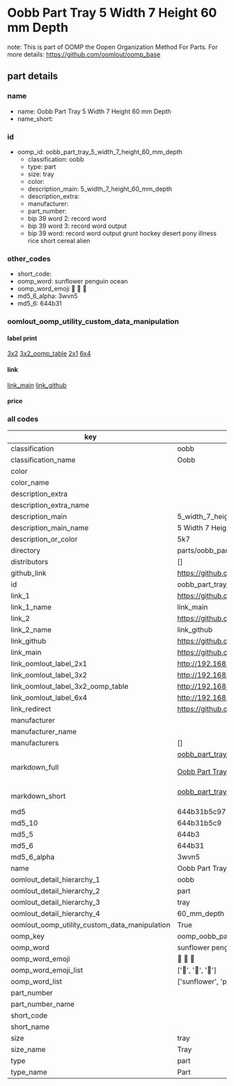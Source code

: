 # Oobb Part Tray 5 Width 7 Height 60 mm Depth  

note: This is part of OOMP the Oopen Organization Method For Parts. For more details: https://github.com/oomlout/oomp_base

##  part details
  







### name
* name: Oobb Part Tray 5 Width 7 Height 60 mm Depth
* name_short: 
### id
* oomp_id: oobb_part_tray_5_width_7_height_60_mm_depth
  * classification: oobb
  * type: part
  * size: tray
  * color: 
  * description_main: 5_width_7_height_60_mm_depth
  * description_extra: 
  * manufacturer: 
  * part_number: 
  * bip 39 word 2: record word
  * bip 39 word 3: record word output
  * bip 39 word: record word output grunt hockey desert pony illness rice short cereal alien

### other_codes
* short_code: 
* oomp_word: sunflower penguin ocean
* oomp_word_emoji :sunflower: :penguin: :ocean:
* md5_6_alpha: 3wvn5
* md5_6: 644b31






### oomlout_oomp_utility_custom_data_manipulation
#### label print
[3x2](http://192.168.1.245:1112/?label=oomp%203wvn5)
[3x2_oomp_table](http://192.168.1.108:1112/?label=oomp%203wvn5)
[2x1](http://192.168.1.242:1112/?label=oomp%203wvn5)
[6x4](http://192.168.1.55:1112/?label=oomp%203wvn5)    

#### link

[link_main](https://github.com/oomlout/oomlout_oomp_version_1_messy/tree/main/parts/oobb_part_tray_5_width_7_height_60_mm_depth) [link_github](https://github.com/oomlout/oomlout_oomp_version_1_messy/tree/main/parts/oobb_part_tray_5_width_7_height_60_mm_depth)                             

#### price







### all codes 
| key | value |  
| --- | --- |  
| classification | oobb |  
| classification_name | Oobb |  
| color |  |  
| color_name |  |  
| description_extra |  |  
| description_extra_name |  |  
| description_main | 5_width_7_height_60_mm_depth |  
| description_main_name | 5 Width 7 Height 60 mm Depth |  
| description_or_color | 5k7 |  
| directory | parts/oobb_part_tray_5_width_7_height_60_mm_depth |  
| distributors | [] |  
| github_link | https://github.com/oomlout/oomlout_oomp_part_src/tree/main/parts/oobb_part_tray_5_width_7_height_60_mm_depth |  
| id | oobb_part_tray_5_width_7_height_60_mm_depth |  
| link_1 | https://github.com/oomlout/oomlout_oomp_version_1_messy/tree/main/parts/oobb_part_tray_5_width_7_height_60_mm_depth |  
| link_1_name | link_main |  
| link_2 | https://github.com/oomlout/oomlout_oomp_version_1_messy/tree/main/parts/oobb_part_tray_5_width_7_height_60_mm_depth |  
| link_2_name | link_github |  
| link_github | https://github.com/oomlout/oomlout_oomp_version_1_messy/tree/main/parts/oobb_part_tray_5_width_7_height_60_mm_depth |  
| link_main | https://github.com/oomlout/oomlout_oomp_version_1_messy/tree/main/parts/oobb_part_tray_5_width_7_height_60_mm_depth |  
| link_oomlout_label_2x1 | http://192.168.1.242:1112/?label=oomp%203wvn5 |  
| link_oomlout_label_3x2 | http://192.168.1.245:1112/?label=oomp%203wvn5 |  
| link_oomlout_label_3x2_oomp_table | http://192.168.1.108:1112/?label=oomp%203wvn5 |  
| link_oomlout_label_6x4 | http://192.168.1.55:1112/?label=oomp%203wvn5 |  
| link_redirect | https://github.com/oomlout/oomlout_oomp_version_1_messy/tree/main/parts/oobb_part_tray_5_width_7_height_60_mm_depth |  
| manufacturer |  |  
| manufacturer_name |  |  
| manufacturers | [] |  
| markdown_full | [oobb_part_tray_5_width_7_height_60_mm_depth](none)<br>[](none)<br>[Oobb Part Tray 5 Width 7 Height 60 Mm Depth](none)<br><br> |  
| markdown_short | [oobb_part_tray_5_width_7_height_60_mm_depth](none)<br><br> |  
| md5 | 644b31b5c97134fceeb636733aff5d9e |  
| md5_10 | 644b31b5c9 |  
| md5_5 | 644b3 |  
| md5_6 | 644b31 |  
| md5_6_alpha | 3wvn5 |  
| name | Oobb Part Tray 5 Width 7 Height 60 mm Depth |  
| oomlout_detail_hierarchy_1 | oobb |  
| oomlout_detail_hierarchy_2 | part |  
| oomlout_detail_hierarchy_3 | tray |  
| oomlout_detail_hierarchy_4 | 60_mm_depth |  
| oomlout_oomp_utility_custom_data_manipulation | True |  
| oomp_key | oomp_oobb_part_tray_5_width_7_height_60_mm_depth |  
| oomp_word | sunflower penguin ocean |  
| oomp_word_emoji | :sunflower: :penguin: :ocean: |  
| oomp_word_emoji_list | [':sunflower:', ':penguin:', ':ocean:'] |  
| oomp_word_list | ['sunflower', 'penguin', 'ocean'] |  
| part_number |  |  
| part_number_name |  |  
| short_code |  |  
| short_name |  |  
| size | tray |  
| size_name | Tray |  
| type | part |  
| type_name | Part |  
